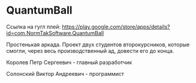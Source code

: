 # QuantumBall

Ссылка на гугл плей:
https://play.google.com/store/apps/details?id=com.NormTakSoftware.QuantumBall

Простенькая аркада. Проект двух студентов второкурсников, которые смогли, через весь производственный ад, довести его до конца.

Королев Петр Сергеевич - главный разработчик

Солонский Виктор Андреевич - программист
